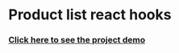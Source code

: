 # Product list react hooks
### [Click here to see the project demo](https://product-list-react-hooks-ten.vercel.app/)
